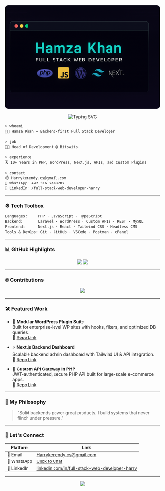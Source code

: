 <p align="center">
  <img src="https://raw.githubusercontent.com/Harrythedevelopercs/Harrythedevelopercs/main/BannerImage.png" alt="Hamza Khan - Full Stack Web Developer Banner" style="border-radius: 10px;" />
</p>

<p align="center">
  <img src="https://readme-typing-svg.demolab.com?font=Fira+Code&weight=500&size=22&duration=3000&pause=1000&center=true&vCenter=true&width=600&lines=Hi%2C+I'm+Hamza+Khan+%F0%9F%91%A8%E2%80%8D%F0%9F%92%BB;10%2B+Years+in+Web+Development;Backend+Specialist+%7C+PHP+%7C+WordPress+%7C+APIs;Currently+Head+of+Development+at+Bitswits" alt="Typing SVG" />
</p>

```bash
> whoami
🧑‍💻 Hamza Khan — Backend-first Full Stack Developer

> job
👨‍💼 Head of Development @ Bitswits

> experience
🗓️ 10+ Years in PHP, WordPress, Next.js, APIs, and Custom Plugins

> contact
📫 Harrykenendy.cs@gmail.com
💬 WhatsApp: +92 316 2400202
🔗 LinkedIn: /full-stack-web-developer-harry
```

---

### ⚙️ Tech Toolbox

```txt
Languages:     PHP · JavaScript · TypeScript
Backend:       Laravel · WordPress · Custom APIs · REST · MySQL
Frontend:      Next.js · React · Tailwind CSS · Headless CMS
Tools & DevOps: Git · GitHub · VSCode · Postman · cPanel
```

---

### 📊 GitHub Highlights

<p align="center">
  <img src="https://github-readme-stats.vercel.app/api?username=Harrythedevelopercs&show_icons=true&theme=radical&hide_border=true" width="48%" />
  <img src="https://github-readme-stats.vercel.app/api/top-langs/?username=Harrythedevelopercs&layout=compact&theme=radical&hide_border=true" width="48%" />
</p>

---

### 🔥 Contributions

<p align="center">
  <img src="https://github-profile-trophy.vercel.app/?username=Harrythedevelopercs&theme=onedark&no-frame=true&no-bg=true&margin-w=4" />
</p>

---

### 🛠️ Featured Work

- 🧩 **Modular WordPress Plugin Suite**  
  Built for enterprise-level WP sites with hooks, filters, and optimized DB queries.  
  🔗 [Repo Link](https://github.com/Harrythedevelopercs/wp-plugin-suite)

- ⚡ **Next.js Backend Dashboard**  
  Scalable backend admin dashboard with Tailwind UI & API integration.  
  🔗 [Repo Link](https://github.com/Harrythedevelopercs/nextjs-starter)

- 🔐 **Custom API Gateway in PHP**  
  JWT-authenticated, secure PHP API built for large-scale e-commerce apps.  
  🔗 [Repo Link](https://github.com/Harrythedevelopercs/backend-utils)

---

### 🧠 My Philosophy

> "Solid backends power great products. I build systems that never flinch under pressure."

---

### 🤝 Let's Connect

| Platform | Link |
|---------|------|
| 📧 Email | [Harrykenendy.cs@gmail.com](mailto:Harrykenendy.cs@gmail.com) |
| 💬 WhatsApp | [Click to Chat](https://wa.me/923162400202) |
| 🔗 LinkedIn | [linkedin.com/in/full-stack-web-developer-harry](https://www.linkedin.com/in/full-stack-web-developer-harry/) |

---

<p align="center">
  <img src="https://capsule-render.vercel.app/api?type=waving&color=gradient&height=120&section=footer" />
</p>
